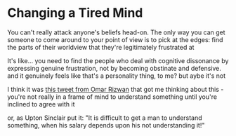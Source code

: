 # Changing a Tired Mind

You can't really attack anyone's beliefs head-on. The only way you can get someone to come around to your point of view is to pick at the edges: find the parts of their worldview that they're legitimately frustrated at

It's like... you need to find the people who deal with cognitive dissonance by expressing genuine frustration, not by becoming obstinate and defensive. and it genuinely feels like that's a personality thing, to me? but aybe it's not

I think it was [this tweet from Omar Rizwan](https://twitter.com/rsnous/status/1105952263565074432) that got me thinking about this - you're not really in a frame of mind to understand something until you're inclined to agree with it

or, as Upton Sinclair put it: "It is difficult to get a man to understand something, when his salary depends upon his not understanding it!"
